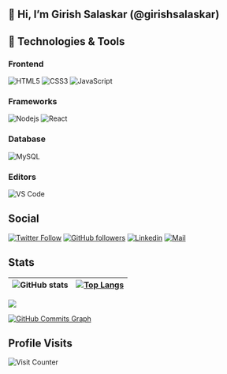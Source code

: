 ## 👋 Hi, I’m Girish Salaskar (@girishsalaskar)

## 🔧 Technologies & Tools

### Frontend

![HTML5](https://img.shields.io/badge/-HTML5-%23E44D27?style=flat-square&logo=html5&logoColor=ffffff)
![CSS3](https://img.shields.io/badge/-CSS3-%231572B6?style=flat-square&logo=css3)
![JavaScript](https://img.shields.io/badge/-JavaScript-black?style=flat-square&logo=javascript)

### Frameworks

![Nodejs](https://img.shields.io/badge/-Nodejs-black?style=flat-square&logo=Node.js)
![React](https://img.shields.io/badge/-React-%23282C34?style=flat-square&logo=react)

### Database

![MySQL](https://img.shields.io/badge/-MySQL-black?style=flat-square&logo=mysql)

### Editors

![VS Code](http://img.shields.io/badge/-VS%20Code-007ACC?style=flat-square&logo=visual-studio-code)

## Social

[![Twitter Follow](https://img.shields.io/twitter/follow/girishsalaskar?style=social)](https://twitter.com/girishsalaskar)
[![GitHub followers](https://img.shields.io/github/followers/girishsalaskar?style=social)](https://github.com/girishsalaskar)
[![Linkedin](https://img.shields.io/badge/-girishsalaskar-blue?style=flat-square&logo=linkedin&logoColor=white&link=)](https://www.linkedin.com/in/girish-salaskar/)
[![Mail](https://img.shields.io/badge/-girishsalaskar812@gmail.com-gray?style=flat-square&logo=gmail&logoColor=red&link=)](mailto:girishsalaskar812@gmail.com)

## Stats

| ![GitHub stats](https://github-readme-stats.vercel.app/api?username=girishsalaskar&show_icons=true&theme=material-palenight) | [![Top Langs](https://github-readme-stats.vercel.app/api/top-langs/?username=girishsalaskar&layout=compact&theme=material-palenight)](https://github.com/girishsalaskar) |
| ------------- | ------------- |


<a href="http://www.github.com/girishsalaskar"><img src="https://github-readme-streak-stats.herokuapp.com/?user=girishsalaskar&theme=material-palenight" /></a>

<a href="http://www.github.com/girishsalaskar"><img src="https://activity-graph.herokuapp.com/graph?username=girishsalaskar&theme=material-palenight" alt="GitHub Commits Graph" /></a>

## Profile Visits
![Visit Counter](https://profile-counter.glitch.me/%7Bgirishsalaskar%7D/count.svg)
